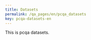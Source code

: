 ```yaml
---
title: Datasets
permalink: /qa_pages/en/pcqa_datasets
key: pcqa-datasets-en
---
```


This is pcqa datasets.